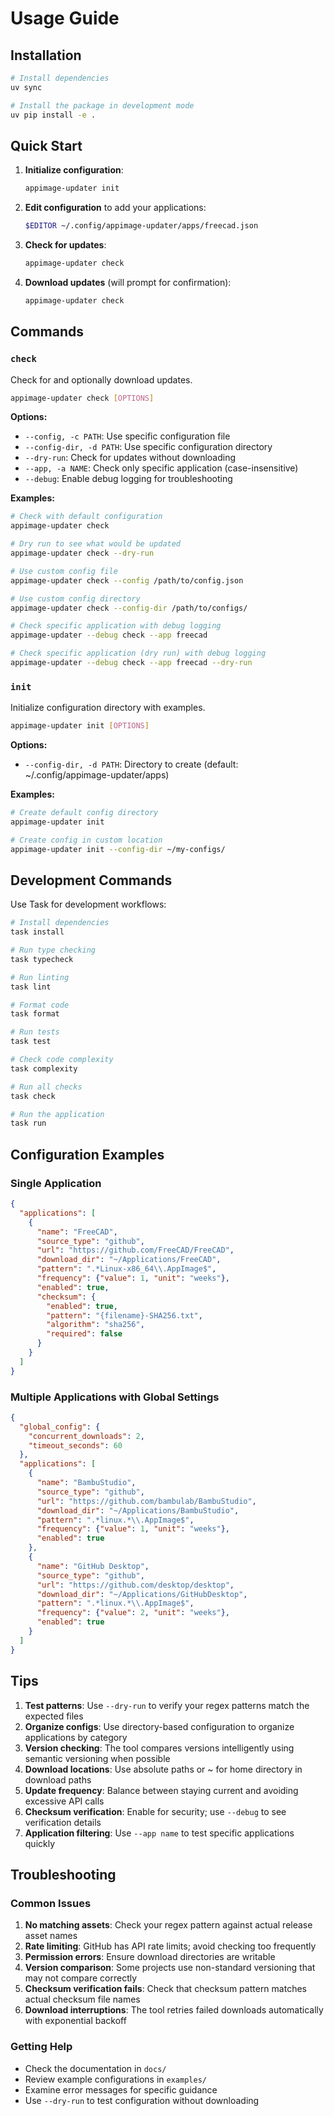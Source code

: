 # Usage Guide

## Installation

```bash
# Install dependencies
uv sync

# Install the package in development mode
uv pip install -e .
```

## Quick Start

1. **Initialize configuration**:
   ```bash
   appimage-updater init
   ```

2. **Edit configuration** to add your applications:
   ```bash
   $EDITOR ~/.config/appimage-updater/apps/freecad.json
   ```

3. **Check for updates**:
   ```bash
   appimage-updater check
   ```

4. **Download updates** (will prompt for confirmation):
   ```bash
   appimage-updater check
   ```

## Commands

### `check`

Check for and optionally download updates.

```bash
appimage-updater check [OPTIONS]
```

**Options:**
- `--config, -c PATH`: Use specific configuration file
- `--config-dir, -d PATH`: Use specific configuration directory  
- `--dry-run`: Check for updates without downloading
- `--app, -a NAME`: Check only specific application (case-insensitive)
- `--debug`: Enable debug logging for troubleshooting

**Examples:**
```bash
# Check with default configuration
appimage-updater check

# Dry run to see what would be updated
appimage-updater check --dry-run

# Use custom config file
appimage-updater check --config /path/to/config.json

# Use custom config directory
appimage-updater check --config-dir /path/to/configs/

# Check specific application with debug logging
appimage-updater --debug check --app freecad

# Check specific application (dry run) with debug logging  
appimage-updater --debug check --app freecad --dry-run
```

### `init`

Initialize configuration directory with examples.

```bash
appimage-updater init [OPTIONS]
```

**Options:**
- `--config-dir, -d PATH`: Directory to create (default: ~/.config/appimage-updater/apps)

**Examples:**
```bash
# Create default config directory
appimage-updater init

# Create config in custom location
appimage-updater init --config-dir ~/my-configs/
```

## Development Commands

Use Task for development workflows:

```bash
# Install dependencies
task install

# Run type checking
task typecheck

# Run linting
task lint

# Format code
task format

# Run tests
task test

# Check code complexity
task complexity

# Run all checks
task check

# Run the application
task run
```

## Configuration Examples

### Single Application

```json
{
  "applications": [
    {
      "name": "FreeCAD",
      "source_type": "github",
      "url": "https://github.com/FreeCAD/FreeCAD",
      "download_dir": "~/Applications/FreeCAD",
      "pattern": ".*Linux-x86_64\\.AppImage$",
      "frequency": {"value": 1, "unit": "weeks"},
      "enabled": true,
      "checksum": {
        "enabled": true,
        "pattern": "{filename}-SHA256.txt",
        "algorithm": "sha256",
        "required": false
      }
    }
  ]
}
```

### Multiple Applications with Global Settings

```json
{
  "global_config": {
    "concurrent_downloads": 2,
    "timeout_seconds": 60
  },
  "applications": [
    {
      "name": "BambuStudio",
      "source_type": "github",
      "url": "https://github.com/bambulab/BambuStudio",
      "download_dir": "~/Applications/BambuStudio",
      "pattern": ".*linux.*\\.AppImage$",
      "frequency": {"value": 1, "unit": "weeks"},
      "enabled": true
    },
    {
      "name": "GitHub Desktop", 
      "source_type": "github",
      "url": "https://github.com/desktop/desktop",
      "download_dir": "~/Applications/GitHubDesktop",
      "pattern": ".*linux.*\\.AppImage$",
      "frequency": {"value": 2, "unit": "weeks"},
      "enabled": true
    }
  ]
}
```

## Tips

1. **Test patterns**: Use `--dry-run` to verify your regex patterns match the expected files
2. **Organize configs**: Use directory-based configuration to organize applications by category
3. **Version checking**: The tool compares versions intelligently using semantic versioning when possible
4. **Download locations**: Use absolute paths or ~ for home directory in download paths
5. **Update frequency**: Balance between staying current and avoiding excessive API calls
6. **Checksum verification**: Enable for security; use `--debug` to see verification details
7. **Application filtering**: Use `--app name` to test specific applications quickly

## Troubleshooting

### Common Issues

1. **No matching assets**: Check your regex pattern against actual release asset names
2. **Rate limiting**: GitHub has API rate limits; avoid checking too frequently
3. **Permission errors**: Ensure download directories are writable
4. **Version comparison**: Some projects use non-standard versioning that may not compare correctly
5. **Checksum verification fails**: Check that checksum pattern matches actual checksum file names
6. **Download interruptions**: The tool retries failed downloads automatically with exponential backoff

### Getting Help

- Check the documentation in `docs/`
- Review example configurations in `examples/`
- Examine error messages for specific guidance
- Use `--dry-run` to test configuration without downloading
